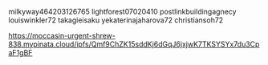 milkyway464203126765
lightforest07020410
postlinkbuildingagnecy
louiswinkler72
takagieisaku
yekaterinajaharova72
christiansoh72















































https://moccasin-urgent-shrew-838.mypinata.cloud/ipfs/Qmf9ChZK15sddKj6dGqJ6jxjwK7TKSYSYx7du3CpaF1gBF
